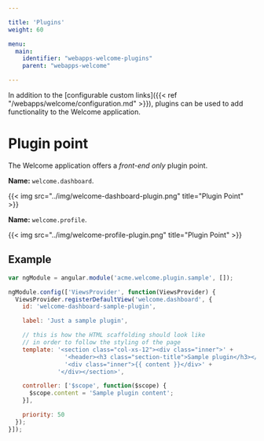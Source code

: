 ```yaml
---

title: 'Plugins'
weight: 60

menu:
  main:
    identifier: "webapps-welcome-plugins"
    parent: "webapps-welcome"

---
```


In addition to the [configurable custom links]({{< ref "/webapps/welcome/configuration.md" >}}), plugins can be used to add functionality to the Welcome application.


# Plugin point

The Welcome application offers a _front-end only_ plugin point.

**Name:** `welcome.dashboard`.

{{< img src="../img/welcome-dashboard-plugin.png" title="Plugin Point" >}}

**Name:** `welcome.profile`.

{{< img src="../img/welcome-profile-plugin.png" title="Plugin Point" >}}


## Example

```javascript
var ngModule = angular.module('acme.welcome.plugin.sample', []);

ngModule.config(['ViewsProvider', function(ViewsProvider) {
  ViewsProvider.registerDefaultView('welcome.dashboard', {
    id: 'welcome-dashboard-sample-plugin',

    label: 'Just a sample plugin',

    // this is how the HTML scaffolding should look like
    // in order to follow the styling of the page
    template: '<section class="col-xs-12"><div class="inner">' +
                '<header><h3 class="section-title">Sample plugin</h3></header>' +
                '<div class="inner">{{ content }}</div>' +
              '</div></section>',

    controller: ['$scope', function($scope) {
      $scope.content = 'Sample plugin content';
    }],

    priority: 50
  });
}]);
```